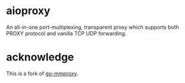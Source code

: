 # aioproxy
An all-in-one port-multiplexing, transparent proxy which supports both PROXY protocol and vanilla TCP UDP forwarding.

# acknowledge
This is a fork of [go-mmproxy](https://github.com/path-network/go-mmproxy).
